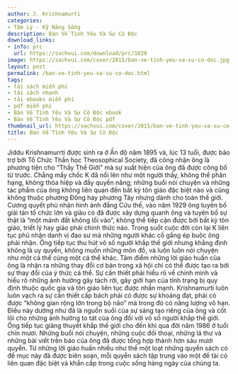 ```yaml
---
author: J. Krishnamurti
categories:
- Tâm Lý - Kỹ Năng Sống
description: Bàn Về Tình Yêu Và Sự Cô Độc
download_links:
- info: prc
  url: https://sachvui.com/download/prc/1029
image: https://sachvui.com/cover/2015/ban-ve-tinh-yeu-va-su-co-doc.jpg
layout: post
permalink: /ban-ve-tinh-yeu-va-su-co-doc.html
tags:
- tải sách miễn phí
- tải sách nhanh
- tải ebooks miễn phí
- pdf miễn phí
- Bàn Về Tình Yêu Và Sự Cô Độc ebook
- Bàn Về Tình Yêu Và Sự Cô Độc pdf
thumbnail_url: https://sachvui.com/cover/2015/ban-ve-tinh-yeu-va-su-co-doc.jpg
title: Bàn Về Tình Yêu Và Sự Cô Độc
---
```


 <div class="item-desc text-justify"> Jiddu Krishnamurrti được sinh ra ở Ấn độ năm 1895 và, lúc 13 tuổi, được bảo trợ bởi Tổ Chức Thần học Theosophical Society, đã công nhận ông là phương tiện cho “Thầy Thế Giới” mà sự xuất hiện của ông đã được công bố từ trước. Chẳng mấy chốc K đã nổi lên như một người thầy, không thể phân hạng, không thỏa hiệp và đầy quyền năng; những buổi nói chuyện và những tác phẩm của ông không liên quan đến bất kỳ tôn giáo đặc biệt nào và cũng không thuộc phương Đông hay phương Tây nhưng dành cho toàn thế giới. Cương quyết phủ nhận hình ảnh đấng Cứu thế, vào năm 1929 ông tuyên bố giải tán tổ chức lớn và giàu có đã được xây dựng quanh ông và tuyên bố sự thật là “một mảnh đất không lối vào”, không thể tiếp cận được bởi bất kỳ tôn giáo, triết lý hay giáo phái chính thức nào. Trong suốt cuộc đời còn lại K liên tục phủ nhận danh vị đạo sư mà những người khác cố gắng ép buộc ông phải nhận. Ông tiếp tục thu hút vô số người khắp thế giới nhưng khẳng định không là uy quyền, không muốn những môn đồ, và luôn luôn nói chuyện như một cá thể cùng một cá thể khác. Tâm điểm những lời giáo huấn của ông là nhận ra những thay đổi cơ bản trong xã hội chỉ có thể được tạo ra bởi sự thay đổi của ý thức cá thể. Sự cần thiết phải hiểu rõ về chính mình và hiểu rõ những ảnh hưởng gây tách rời, gây giới hạn của tình trạng bị quy định thuộc quốc gia và tôn giáo liên tục được nhấn mạnh. Krishnamurti luôn luôn vạch ra sự cần thiết cấp bách phải có được sự khoáng đạt, phải có được “không gian rộng lớn trong bộ não” mà trong đó có năng lượng vô hạn. Điều này dường như đã là nguồn suối của sự sáng tạo riêng của ông và cốt lõi cho những ảnh hưởng to tát của ông đối với vô số người khắp thế giới. Ông tiếp tục giảng thuyết khắp thế giới cho đến khi qua đời năm 1986 ở tuổi chín mươi. Những buổi nói chuyện, những cuộc đối thoại, những lá thư và những bài viết trên báo của ông đã được tổng hợp thành hơn sáu mươi quyển. Từ những lời giáo huấn nhiều như thế một loạt những quyển sách có đề mục này đã được biên soạn, mỗi quyển sách tập trung vào một đề tài có liên quan đặc biệt và khẩn cấp trong cuộc sống hàng ngày của chúng ta. </div>